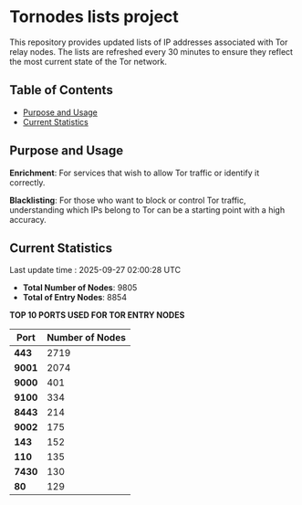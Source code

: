 # Tornodes lists project

This repository provides updated lists of IP addresses associated with Tor relay nodes. The lists are refreshed every 30 minutes to ensure they reflect the most current state of the Tor network.

## Table of Contents

- [Purpose and Usage](#purpose-and-usage)
- [Current Statistics](#current-statistics)


## Purpose and Usage

**Enrichment**: For services that wish to allow Tor traffic or identify it correctly.

**Blacklisting**: For those who want to block or control Tor traffic, understanding which IPs belong to Tor can be a starting point with a high accuracy.

## Current Statistics

Last update time : 2025-09-27 02:00:28 UTC

- **Total Number of Nodes**: 9805
- **Total of Entry Nodes**: 8854

**TOP 10 PORTS USED FOR TOR ENTRY NODES**

| **Port** | **Number of Nodes** |
|------|-----------------|
| **443**   | 2719  |
| **9001**   | 2074  |
| **9000**   | 401  |
| **9100**   | 334  |
| **8443**   | 214  |
| **9002**   | 175  |
| **143**   | 152  |
| **110**   | 135  |
| **7430**   | 130  |
| **80**   | 129  |

